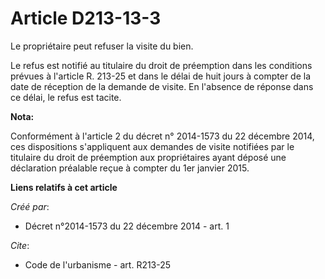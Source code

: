 # Article D213-13-3

Le propriétaire peut refuser la visite du bien. 

Le refus est notifié au titulaire du droit de préemption dans les conditions prévues à l'article R. 213-25 et dans le délai
de huit jours à compter de la date de réception de la demande de visite. En l'absence de réponse dans ce délai, le refus est
tacite.

**Nota:**

Conformément à l'article 2 du décret n° 2014-1573 du 22 décembre 2014, ces dispositions s'appliquent aux demandes de visite
notifiées par le titulaire du droit de préemption aux propriétaires ayant déposé une déclaration préalable reçue à compter du
1er janvier 2015.

**Liens relatifs à cet article**

_Créé par_:

  - Décret n°2014-1573 du 22 décembre 2014 - art. 1

_Cite_:

  - Code de l'urbanisme - art. R213-25
